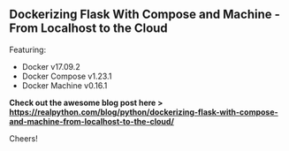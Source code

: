 ## Dockerizing Flask With Compose and Machine - From Localhost to the Cloud

Featuring:

- Docker v17.09.2
- Docker Compose v1.23.1
- Docker Machine v0.16.1

**Check out the awesome blog post here > https://realpython.com/blog/python/dockerizing-flask-with-compose-and-machine-from-localhost-to-the-cloud/**

Cheers!
